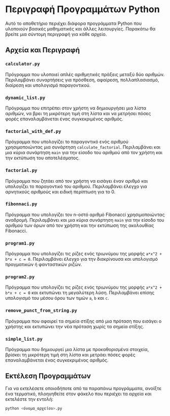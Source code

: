 # Περιγραφή Προγραμμάτων Python
Αυτό το αποθετήριο περιέχει διάφορα προγράμματα Python που υλοποιούν βασικές μαθηματικές και άλλες λειτουργίες. Παρακάτω θα βρείτε μια σύντομη περιγραφή για κάθε αρχείο.

## Αρχεία και Περιγραφή

### `calculator.py`
Πρόγραμμα που υλοποιεί απλές αριθμητικές πράξεις μεταξύ δύο αριθμών. Περιλαμβάνει συναρτήσεις για πρόσθεση, αφαίρεση, πολλαπλασιασμό, διαίρεση και υπολογισμό παραγοντικού.

### `dynamic_list.py`
Πρόγραμμα που επιτρέπει στον χρήστη να δημιουργήσει μια λίστα αριθμών, να βρει τη μικρότερη τιμή στη λίστα και να μετρήσει πόσες φορές επαναλαμβάνεται ένας συγκεκριμένος αριθμός.

### `factorial_with_def.py`
Πρόγραμμα που υπολογίζει το παραγοντικό ενός αριθμού χρησιμοποιώντας μια συνάρτηση `calculate_factorial`. Περιλαμβάνει και μια κύρια συνάρτηση `main` για την είσοδο του αριθμού από τον χρήστη και την εκτύπωση του αποτελέσματος.

### `factorial.py`
Πρόγραμμα που ζητάει από τον χρήστη να εισάγει έναν αριθμό και υπολογίζει το παραγοντικό του αριθμού. Περιλαμβάνει έλεγχο για αρνητικούς αριθμούς και ειδική περίπτωση για το 0.

### `fibonnaci.py`
Πρόγραμμα που υπολογίζει τον n-οστό αριθμό Fibonacci χρησιμοποιώντας αναδρομή. Περιλαμβάνει και μια κύρια συνάρτηση `main` για την είσοδο του αριθμού των όρων από τον χρήστη και την εκτύπωση της ακολουθίας Fibonacci.

### `program1.py`
Πρόγραμμα που υπολογίζει τις ρίζες ενός τριωνύμου της μορφής `a*x^2 + b*x + c = 0`. Περιλαμβάνει έλεγχο για την διακρίνουσα και υπολογισμό πραγματικών ή φανταστικών ριζών.

### `program2.py`
Πρόγραμμα που υπολογίζει τις ρίζες ενός τριωνύμου της μορφής `a*x^2 + b*x + c = 0` και εκτυπώνει τη μεγαλύτερη λύση. Περιλαμβάνει επίσης υπολογισμό του μέσου όρου των τιμών `a`, `b` και `c`.

### `remove_punct_from_string.py`
Πρόγραμμα που αφαιρεί τα σημεία στίξης από μια πρόταση που εισάγει ο χρήστης και εκτυπώνει την νέα πρόταση χωρίς τα σημεία στίξης.

### `simple_list.py`
Πρόγραμμα που δημιουργεί μια λίστα με προκαθορισμένα στοιχεία, βρίσκει τη μικρότερη τιμή στη λίστα και μετράει πόσες φορές επαναλαμβάνεται ένας συγκεκριμένος αριθμός.

## Εκτέλεση Προγραμμάτων

Για να εκτελέσετε οποιοδήποτε από τα παραπάνω προγράμματα, ανοίξτε ένα τερματικό, πλοηγηθείτε στον φάκελο που περιέχει τα αρχεία και εκτελέστε την εντολή:

```sh
python <όνομα_αρχείου>.py